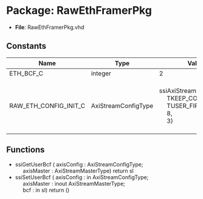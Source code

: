 # Package: RawEthFramerPkg

- **File**: RawEthFramerPkg.vhd
## Constants

| Name                  | Type                | Value                                                                                                                                                                                                          | Description                                                                                               |
| --------------------- | ------------------- | -------------------------------------------------------------------------------------------------------------------------------------------------------------------------------------------------------------- | --------------------------------------------------------------------------------------------------------- |
| ETH_BCF_C             | integer             |  2                                                                                                                                                                                                             |                                                                                                           |
| RAW_ETH_CONFIG_INIT_C | AxiStreamConfigType |  ssiAxiStreamConfig(8,<br><span style="padding-left:20px"> TKEEP_COMP_C,<br><span style="padding-left:20px"> TUSER_FIRST_LAST_C,<br><span style="padding-left:20px"> 8,<br><span style="padding-left:20px"> 3) |  dataBytes = 8  tKeepMode = TKEEP_COMP_C;  tUserMode = TUSER_FIRST_LAST_C;  tDestBits = 8  tUserBits = 3  |
## Functions
- ssiGetUserBcf <font id="function_arguments">( axisConfig : AxiStreamConfigType;<br><span style="padding-left:20px"> axisMaster : AxiStreamMasterType) </font> <font id="function_return">return sl </font>
- ssiSetUserBcf <font id="function_arguments">( axisConfig : in    AxiStreamConfigType;<br><span style="padding-left:20px"> axisMaster : inout AxiStreamMasterType;<br><span style="padding-left:20px"> bcf        : in    sl) </font> <font id="function_return">return ()</font>
